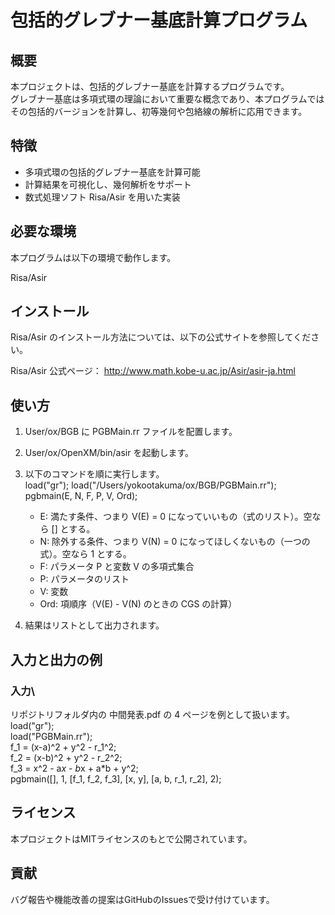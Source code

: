 # 包括的グレブナー基底計算プログラム

## 概要

本プロジェクトは、包括的グレブナー基底を計算するプログラムです。\
グレブナー基底は多項式環の理論において重要な概念であり、本プログラムではその包括的バージョンを計算し、初等幾何や包絡線の解析に応用できます。

## 特徴

- 多項式環の包括的グレブナー基底を計算可能
- 計算結果を可視化し、幾何解析をサポート
- 数式処理ソフト Risa/Asir を用いた実装

## 必要な環境

本プログラムは以下の環境で動作します。

Risa/Asir

## インストール

Risa/Asir のインストール方法については、以下の公式サイトを参照してください。

Risa/Asir 公式ページ：
http://www.math.kobe-u.ac.jp/Asir/asir-ja.html

## 使い方

1. User/ox/BGB に PGBMain.rr ファイルを配置します。
2. User/ox/OpenXM/bin/asir を起動します。
3. 以下のコマンドを順に実行します。\
   load("gr");
   load("/Users/yokootakuma/ox/BGB/PGBMain.rr");\
   pgbmain(E, N, F, P, V, Ord);
   
   - E: 満たす条件、つまり V(E) = 0 になっていいもの（式のリスト）。空なら [] とする。
   - N: 除外する条件、つまり V(N) = 0 になってほしくないもの（一つの式）。空なら 1 とする。
   - F: パラメータ P と変数 V の多項式集合
   - P: パラメータのリスト
   - V: 変数
   - Ord: 項順序（V(E) - V(N) のときの CGS の計算）
4. 結果はリストとして出力されます。

## 入力と出力の例

### 入力\
リポジトリフォルダ内の 中間発表.pdf の 4 ページを例として扱います。\
load("gr");\
load("PGBMain.rr");\
f_1 = (x-a)^2 + y^2 - r_1^2;\
f_2 = (x-b)^2 + y^2 - r_2^2;\
f_3 = x^2 - a*x - b*x + a*b + y^2;\
pgbmain([], 1, [f_1, f_2, f_3], [x, y], [a, b, r_1, r_2], 2);

## ライセンス

本プロジェクトはMITライセンスのもとで公開されています。

## 貢献

バグ報告や機能改善の提案はGitHubのIssuesで受け付けています。
